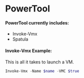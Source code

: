 # PowerTool

#### PowerTool currently includes:
- Invoke-Vmx
- Spatula

#### Invoke-Vmx Example:
This is all it takes to launch a VM.</br>
```powershell
Invoke-Vmx -Name $name -VMC $true 
```
